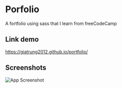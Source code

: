 
# Porfolio

A fortfolio using sass that I learn from freeCodeCamp


## Link demo

https://giatrung2012.github.io/portfolio/

  
## Screenshots

![App Screenshot](https://i.imgur.com/ZTrTXlQ.png)

  
